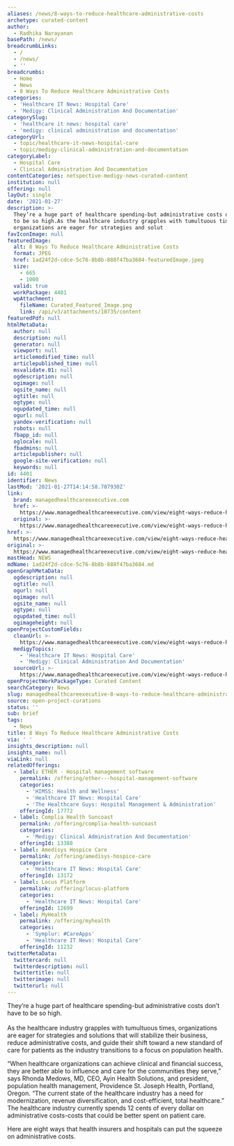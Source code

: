 ```yaml
---
aliases: /news/8-ways-to-reduce-healthcare-administrative-costs
archetype: curated-content
author:
  - Radhika Narayanan
basePath: /news/
breadcrumbLinks:
  - /
  - /news/
  - ''
breadcrumbs:
  - Home
  - News
  - 8 Ways To Reduce Healthcare Administrative Costs
categories:
  - 'Healthcare IT News: Hospital Care'
  - 'Medigy: Clinical Administration And Documentation'
categorySlug:
  - 'healthcare it news: hospital care'
  - 'medigy: clinical administration and documentation'
categoryUrl:
  - topic/healthcare-it-news-hospital-care
  - topic/medigy-clinical-administration-and-documentation
categoryLabel:
  - Hospital Care
  - Clinical Administration And Documentation
contentCategories: netspective-medigy-news-curated-content
institution: null
offering: null
layOut: single
date: '2021-01-27'
description: >-
  They’re a huge part of healthcare spending-but administrative costs don’t have
  to be so high.As the healthcare industry grapples with tumultuous times,
  organizations are eager for strategies and solut
favIconImage: null
featuredImage:
  alt: 8 Ways To Reduce Healthcare Administrative Costs
  format: JPEG
  href: 1ad24f2d-cdce-5c76-8b8b-888f47ba3684-featuredImage.jpeg
  size:
    - 665
    - 1000
  valid: true
  workPackage: 4401
  wpAttachment:
    fileName: Curated_Featured_Image.png
    link: /api/v3/attachments/10735/content
featuredPdf: null
htmlMetaData:
  author: null
  description: null
  generator: null
  viewport: null
  articlemodified_time: null
  articlepublished_time: null
  msvalidate.01: null
  ogdescription: null
  ogimage: null
  ogsite_name: null
  ogtitle: null
  ogtype: null
  ogupdated_time: null
  ogurl: null
  yandex-verification: null
  robots: null
  fbapp_id: null
  oglocale: null
  fbadmins: null
  articlepublisher: null
  google-site-verification: null
  keywords: null
id: 4401
identifier: News
lastMod: '2021-01-27T14:14:58.707930Z'
link:
  brand: managedhealthcareexecutive.com
  href: >-
    https://www.managedhealthcareexecutive.com/view/eight-ways-reduce-healthcare-administrative-costs
  original: >-
    https://www.managedhealthcareexecutive.com/view/eight-ways-reduce-healthcare-administrative-costs
href: >-
  https://www.managedhealthcareexecutive.com/view/eight-ways-reduce-healthcare-administrative-costs
original: >-
  https://www.managedhealthcareexecutive.com/view/eight-ways-reduce-healthcare-administrative-costs
mastHead: NEWS
mdName: 1ad24f2d-cdce-5c76-8b8b-888f47ba3684.md
openGraphMetaData:
  ogdescription: null
  ogtitle: null
  ogurl: null
  ogimage: null
  ogsite_name: null
  ogtype: null
  ogupdated_time: null
  ogimageheight: null
openProjectCustomFields:
  cleanUrl: >-
    https://www.managedhealthcareexecutive.com/view/eight-ways-reduce-healthcare-administrative-costs
  medigyTopics:
    - 'Healthcare IT News: Hospital Care'
    - 'Medigy: Clinical Administration And Documentation'
  sourceUrl: >-
    https://www.managedhealthcareexecutive.com/view/eight-ways-reduce-healthcare-administrative-costs
openProjectWorkPackageType: Curated Content
searchCategory: News
slug: managedhealthcareexecutive-8-ways-to-reduce-healthcare-administrative-costs
source: open-project-curations
status: ''
sub: brief
tags:
  - News
title: 8 Ways To Reduce Healthcare Administrative Costs
via: ' '
insights_description: null
insights_name: null
viaLink: null
relatedOfferings:
  - label: ETHER - Hospital management software
    permalink: /offering/ether---hospital-management-software
    categories:
      - 'HIMSS: Health and Wellness'
      - 'Healthcare IT News: Hospital Care'
      - 'The Healthcare Guys: Hospital Management & Administration'
    offeringId: 17772
  - label: Complia Health Suncoast
    permalink: /offering/complia-health-suncoast
    categories:
      - 'Medigy: Clinical Administration And Documentation'
    offeringId: 13388
  - label: Amedisys Hospice Care
    permalink: /offering/amedisys-hospice-care
    categories:
      - 'Healthcare IT News: Hospital Care'
    offeringId: 13172
  - label: Locus Platform
    permalink: /offering/locus-platform
    categories:
      - 'Healthcare IT News: Hospital Care'
    offeringId: 12699
  - label: MyHealth
    permalink: /offering/myhealth
    categories:
      - 'Symplur: #CareApps'
      - 'Healthcare IT News: Hospital Care'
    offeringId: 11232
twitterMetaData:
  twittercard: null
  twitterdescription: null
  twittertitle: null
  twitterimage: null
  twitterurl: null
---
```

<p>They’re a huge part of healthcare spending-but administrative costs don’t have to be so high.<br><br>As the healthcare industry grapples with tumultuous times, organizations are eager for strategies and solutions that will stabilize their business, reduce administrative costs, and guide their shift toward a new standard of care for patients as the industry transitions to a focus on population health.</p><p>“When healthcare organizations can achieve clinical and financial success, they are better able to influence and care for the communities they serve,” says Rhonda Medows, MD, CEO, Ayin Health Solutions, and president, population health management, Providence St. Joseph Health, Portland, Oregon. “The current state of the healthcare industry has a need for modernization, revenue diversification, and cost-efficient, total healthcare.” The healthcare industry currently spends 12 cents of every dollar on administrative costs-costs that could be better spent on patient care.</p><p>Here are eight ways that health insurers and hospitals can put the squeeze on administrative costs.</p>